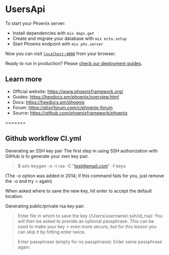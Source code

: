 # UsersApi

To start your Phoenix server:

  * Install dependencies with `mix deps.get`
  * Create and migrate your database with `mix ecto.setup`
  * Start Phoenix endpoint with `mix phx.server`

Now you can visit [`localhost:4000`](http://localhost:4000) from your browser.

Ready to run in production? Please [check our deployment guides](https://hexdocs.pm/phoenix/deployment.html).

## Learn more

  * Official website: https://www.phoenixframework.org/
  * Guides: https://hexdocs.pm/phoenix/overview.html
  * Docs: https://hexdocs.pm/phoenix
  * Forum: https://elixirforum.com/c/phoenix-forum
  * Source: https://github.com/phoenixframework/phoenix

=======

## Github workflow CI.yml

Generating an SSH key pair
The first step in using SSH authorization with GitHub is to generate your own key pair.

> $ ssh-keygen -o -t rsa -C "test@email.com" -f keys

(The -o option was added in 2014; if this command fails for you, just remove the -o and try > again)

When asked where to save the new key, hit enter to accept the default location.

Generating public/private rsa key pair.
> Enter file in which to save the key (/Users/username/.ssh/id_rsa):
> You will then be asked to provide an optional passphrase. This can be used to make your key > even more secure, but for this lesson you can skip it by hitting enter twice.

> Enter passphrase (empty for no passphrase):
> Enter same passphrase again:

